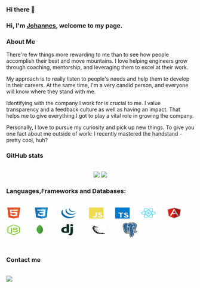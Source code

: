 ### Hi there 👋

 ### Hi, I'm [Johannes](https://github.com/JoHeinem), welcome to my page.
 
 ### About Me

There're few things more rewarding to me than to see how people accomplish their best and move mountains. I love helping engineers grow through coaching, mentorship, and leveraging them to excel at their work.

My approach is to really listen to people's needs and help them to develop in their careers. At the same time, I'm a very candid person, and everyone will know where they stand with me.

Identifying with the company I work for is crucial to me. I value transparency and a feedback culture as well as having an impact. That helps me to give everything I got to play a vital role in growing the company.

Personally, I love to pursue my curiosity and pick up new things. To give you one fact about me outside of work: I recently mastered the handstand - pretty cool, huh?

### GitHub stats


<br>
<div align="center">
  <img height="190rem" width="auto" src="https://github-readme-stats.vercel.app/api?username=JoHeinem&show_icons=true&theme=tokyonight&include_all_commits=true&count_private=true"/> 
  <img height="190rem" width="auto"  src="https://github-readme-stats.vercel.app/api/top-langs/?username=JoHeinem&layout=compact&langs_count=7&theme=tokyonight"/>
<!--    <img height="400rem" width="400rem"  src="https://github-readme-stats.vercel.app/api/top-langs/?username=JoyChristine"/> -->
</div>


### Languages,Frameworks and Databases:

 <div style="display: inline_block"><br>
    <img align="center" alt="JoHeinem-HTML" height="30" width="40" style="margin-right: 2%;"src="https://raw.githubusercontent.com/devicons/devicon/master/icons/html5/html5-original.svg"> &nbsp;&nbsp;&nbsp;&nbsp;
    <img align="center" alt="JoHeinem-CSS" height="30" width="40" style="margin-right: 2%;"src="https://raw.githubusercontent.com/devicons/devicon/master/icons/css3/css3-original.svg"> &nbsp;&nbsp;&nbsp;&nbsp;
    <img align="center" alt="JoHeinem-Sass" height="30" width="40" style="margin-right: 2%;"src="https://raw.githubusercontent.com/devicons/devicon/master/icons/jquery/jquery-original.svg"> &nbsp;&nbsp;&nbsp;&nbsp;
    <img align="center" alt="JoHeinem-Js" height="30" width="40" style="margin-right: 2%;" src="https://raw.githubusercontent.com/devicons/devicon/master/icons/javascript/javascript-plain.svg">&nbsp;&nbsp;&nbsp;&nbsp;
    <img align="center" alt="JoHeinem-Ts" height="30" width="40" style="margin-right: 2%;" src="https://raw.githubusercontent.com/devicons/devicon/master/icons/typescript/typescript-plain.svg">&nbsp;&nbsp;&nbsp;&nbsp;
    <img align="center" alt="JoHeinem-React" height="30" width="40" style="margin-right: 2%;"src="https://raw.githubusercontent.com/devicons/devicon/master/icons/react/react-original.svg">&nbsp;&nbsp;&nbsp;&nbsp;
    <img align="center" alt="JoHeinem-Angular" height="30" width="40" style="margin-right: 2%;"src="https://raw.githubusercontent.com/devicons/devicon/master/icons/angularjs/angularjs-original.svg"> &nbsp;&nbsp;&nbsp;&nbsp;
 <img align="center" alt="JoHeinem-Node" height="30" width="40" style="margin-right: 2%;"src="https://raw.githubusercontent.com/devicons/devicon/master/icons/nodejs/nodejs-original.svg"> &nbsp;&nbsp;&nbsp;
    <img align="center" alt="JoHeinem-MongoDB" height="30" width="40" style="margin-right: 2%;"src="https://raw.githubusercontent.com/devicons/devicon/master/icons/mongodb/mongodb-original.svg"> &nbsp;&nbsp;&nbsp;&nbsp;
 <img align="center" alt="JoHeinem-MongoDB" height="30" width="40" style="margin-right: 2%;"src="https://raw.githubusercontent.com/devicons/devicon/master/icons/django/django-plain.svg"> &nbsp;&nbsp;&nbsp;&nbsp;
<img align="center" alt="JoHeinem-Flask" height="30" width="40" style="margin: 2%;" src="https://raw.githubusercontent.com/devicons/devicon/master/icons/flask/flask-original.svg">&nbsp;&nbsp;&nbsp;&nbsp;&nbsp;
 <img align="center" alt="JoHeinem-Martins-postgresql" height="40" width="40" style="margin: 2%" src="https://raw.githubusercontent.com/devicons/devicon/master/icons/postgresql/postgresql-original.svg">&nbsp;&nbsp;&nbsp;&nbsp;&nbsp;

 
<br>
<br>

### Contact me

<br>
<div> 
 <a href="[[https://www.linkedin.com/in/joy-christine-nduta-kimani-0043a1136/](https://www.linkedin.com/in/johannesheinemann/)](https://www.linkedin.com/in/johannesheinemann/)" target="_blank" style="margin-right: 2%;"><img src="https://img.shields.io/badge/-LinkedIn-%230077B5?style=for-the-badge&logo=linkedin&logoColor=white" target="_blank"></a> &nbsp;
</div>

